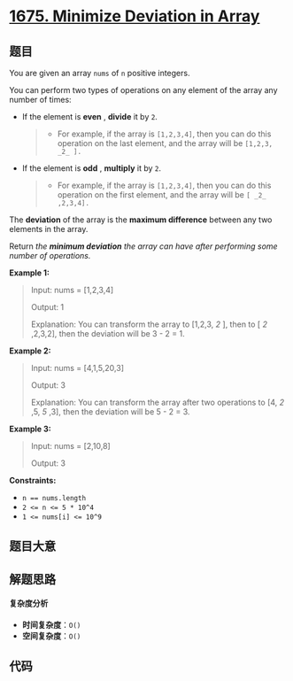 # [1675. Minimize Deviation in Array](https://leetcode.com/problems/minimize-deviation-in-array/)

## 题目

You are given an array `nums` of `n` positive integers.

You can perform two types of operations on any element of the array any number
of times:

- If the element is **even** , **divide** it by `2`.
  > - For example, if the array is `[1,2,3,4]`, then you can do this operation on the last element, and the array will be `[1,2,3, _2_ ].`
- If the element is **odd** , **multiply** it by `2`.
  > - For example, if the array is `[1,2,3,4]`, then you can do this operation on the first element, and the array will be `[ _2_ ,2,3,4].`

The **deviation** of the array is the **maximum difference** between any two
elements in the array.

Return _the **minimum deviation** the array can have after performing some
number of operations._

**Example 1:**

> Input: nums = [1,2,3,4]
>
> Output: 1
>
> Explanation: You can transform the array to [1,2,3, _2_ ], then to [ _2_ ,2,3,2], then the deviation will be 3 - 2 = 1.

**Example 2:**

> Input: nums = [4,1,5,20,3]
>
> Output: 3
>
> Explanation: You can transform the array after two operations to [4, _2_ ,5, _5_ ,3], then the deviation will be 5 - 2 = 3.

**Example 3:**

> Input: nums = [2,10,8]
>
> Output: 3

**Constraints:**

- `n == nums.length`
- `2 <= n <= 5 * 10^4`
- `1 <= nums[i] <= 10^9`

## 题目大意

## 解题思路

#### 复杂度分析

- **时间复杂度**：`O()`
- **空间复杂度**：`O()`

## 代码

```javascript

```
